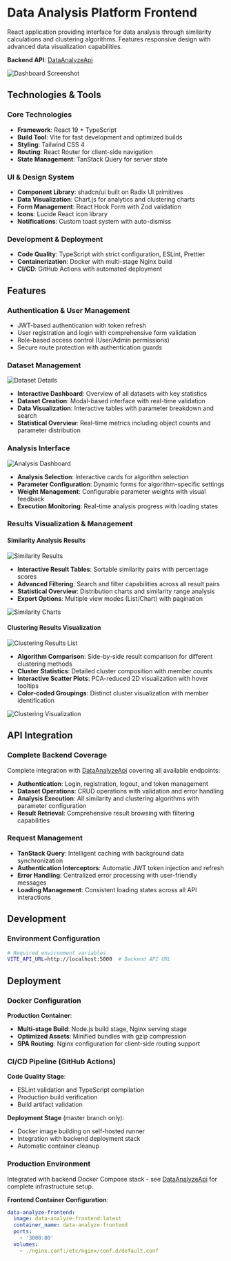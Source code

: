 # Data Analysis Platform Frontend

React application providing interface for data analysis through similarity calculations and clustering algorithms. Features responsive design with advanced data visualization capabilities.

**Backend API**: [DataAnalyzeApi](https://github.com/Skriler/DataAnalyzeApi)

![Dashboard Screenshot](screenshots/dashboard.png)

## Technologies & Tools

### Core Technologies

- **Framework**: React 19 + TypeScript
- **Build Tool**: Vite for fast development and optimized builds
- **Styling**: Tailwind CSS 4
- **Routing**: React Router for client-side navigation
- **State Management**: TanStack Query for server state

### UI & Design System

- **Component Library**: shadcn/ui built on Radix UI primitives
- **Data Visualization**: Chart.js for analytics and clustering charts
- **Form Management**: React Hook Form with Zod validation
- **Icons**: Lucide React icon library
- **Notifications**: Custom toast system with auto-dismiss

### Development & Deployment

- **Code Quality**: TypeScript with strict configuration, ESLint, Prettier
- **Containerization**: Docker with multi-stage Nginx build
- **CI/CD**: GitHub Actions with automated deployment

## Features

### Authentication & User Management

- JWT-based authentication with token refresh
- User registration and login with comprehensive form validation
- Role-based access control (User/Admin permissions)
- Secure route protection with authentication guards

### Dataset Management

![Dataset Details](screenshots/dataset-details.png)

- **Interactive Dashboard**: Overview of all datasets with key statistics
- **Dataset Creation**: Modal-based interface with real-time validation
- **Data Visualization**: Interactive tables with parameter breakdown and search
- **Statistical Overview**: Real-time metrics including object counts and parameter distribution

### Analysis Interface

![Analysis Dashboard](screenshots/analysis-dashboard.png)

- **Analysis Selection**: Interactive cards for algorithm selection
- **Parameter Configuration**: Dynamic forms for algorithm-specific settings
- **Weight Management**: Configurable parameter weights with visual feedback
- **Execution Monitoring**: Real-time analysis progress with loading states

### Results Visualization & Management

#### Similarity Analysis Results

![Similarity Results](screenshots/similarity-results-list.png)

- **Interactive Result Tables**: Sortable similarity pairs with percentage scores
- **Advanced Filtering**: Search and filter capabilities across all result pairs
- **Statistical Overview**: Distribution charts and similarity range analysis
- **Export Options**: Multiple view modes (List/Chart) with pagination

![Similarity Charts](screenshots/similarity-results-charts.png)

#### Clustering Results Visualization

![Clustering Results List](screenshots/clustering-results-list.png)

- **Algorithm Comparison**: Side-by-side result comparison for different clustering methods
- **Cluster Statistics**: Detailed cluster composition with member counts
- **Interactive Scatter Plots**: PCA-reduced 2D visualization with hover tooltips
- **Color-coded Groupings**: Distinct cluster visualization with member identification

![Clustering Visualization](screenshots/clustering-results-chart.png)

## API Integration

### Complete Backend Coverage

Complete integration with [DataAnalyzeApi](https://github.com/Skriler/DataAnalyzeApi) covering all available endpoints:

- **Authentication**: Login, registration, logout, and token management
- **Dataset Operations**: CRUD operations with validation and error handling
- **Analysis Execution**: All similarity and clustering algorithms with parameter configuration
- **Result Retrieval**: Comprehensive result browsing with filtering capabilities

### Request Management

- **TanStack Query**: Intelligent caching with background data synchronization
- **Authentication Interceptors**: Automatic JWT token injection and refresh
- **Error Handling**: Centralized error processing with user-friendly messages
- **Loading Management**: Consistent loading states across all API interactions

## Development

### Environment Configuration

```bash
# Required environment variables
VITE_API_URL=http://localhost:5000  # Backend API URL
```

## Deployment

### Docker Configuration

**Production Container**:

- **Multi-stage Build**: Node.js build stage, Nginx serving stage
- **Optimized Assets**: Minified bundles with gzip compression
- **SPA Routing**: Nginx configuration for client-side routing support

### CI/CD Pipeline (GitHub Actions)

**Code Quality Stage**:

- ESLint validation and TypeScript compilation
- Production build verification
- Build artifact validation

**Deployment Stage** (master branch only):

- Docker image building on self-hosted runner
- Integration with backend deployment stack
- Automatic container cleanup

### Production Environment

Integrated with backend Docker Compose stack - see [DataAnalyzeApi](https://github.com/Skriler/DataAnalyzeApi) for complete infrastructure setup.

**Frontend Container Configuration**:

```yaml
data-analyze-frontend:
  image: data-analyze-frontend:latest
  container_name: data-analyze-frontend
  ports:
    - '3000:80'
  volumes:
    - ./nginx.conf:/etc/nginx/conf.d/default.conf
```
